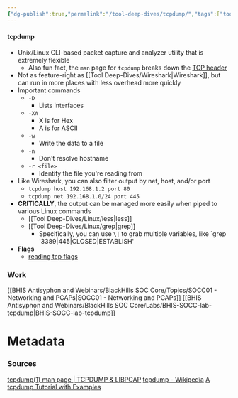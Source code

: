 ```yaml
---
{"dg-publish":true,"permalink":"/tool-deep-dives/tcpdump/","tags":["tools_sec"]}
---
```


#### tcpdump
- Unix/Linux CLI-based packet capture and analyzer utility that is extremely flexible
	- Also fun fact, the `man` page for `tcpdump` breaks down the [TCP header](https://ccnadefinitions.com/ccna/20-definitions/tcp/) 
- Not as feature-right as [[Tool Deep-Dives/Wireshark\|Wireshark]], but can run in more places with less overhead more quickly
- Important commands
	- `-D`
		- Lists interfaces
	- `-XA`
		- X is for Hex
		- A is for ASCII
	- `-w`
		- Write the data to a file
	- `-n`
		- Don't resolve hostname
	- `-r <file>`
		- Identify the file you're reading from
- Like Wireshark, you can also filter output by net, host, and/or port
	- `tcpdump host 192.168.1.2 port 80`
	- `tcpdump net 192.168.1.0/24 port 445`
- **CRITICALLY**, the output can be managed more easily when piped to various Linux commands
	- [[Tool Deep-Dives/Linux/less\|less]]
	- [[Tool Deep-Dives/Linux/grep\|grep]]
		- Specifically, you can use `\|` to grab multiple variables, like `grep '3389\|445\|CLOSED\|ESTABLISH'
- **Flags**
	- [reading tcp flags](https://gist.github.com/tuxfight3r/9ac030cb0d707bb446c7)

### Work
[[BHIS Antisyphon and Webinars/BlackHills SOC Core/Topics/SOCC01 - Networking and PCAPs\|SOCC01 - Networking and PCAPs]]
[[BHIS Antisyphon and Webinars/BlackHills SOC Core/Labs/BHIS-SOCC-lab-tcpdump\|BHIS-SOCC-lab-tcpdump]]


# Metadata

### Sources
[tcpdump(1) man page | TCPDUMP & LIBPCAP](https://www.tcpdump.org/manpages/tcpdump.1.html)
[tcpdump - Wikipedia](https://en.wikipedia.org/wiki/Tcpdump)
[A tcpdump Tutorial with Examples](https://danielmiessler.com/p/tcpdump/)
